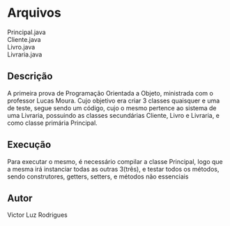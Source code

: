 
# Arquivos

Principal.java<br>
Cliente.java<br>
Livro.java<br>
Livraria.java<br>

## Descrição
A primeira prova de Programação Orientada a Objeto, ministrada com o professor Lucas Moura. Cujo objetivo era criar 3 classes quaisquer e uma de teste, segue sendo um código, cujo o mesmo pertence ao sistema de uma Livraria, possuindo as classes secundárias Cliente, Livro e Livraria, e como classe primária Principal.

## Execução
Para executar o mesmo, é necessário compilar a classe Principal, logo que a mesma irá instanciar todas as outras 3(três), e testar todos os métodos, sendo construtores, getters, setters, e métodos não essenciais

## Autor

Victor Luz Rodrigues

